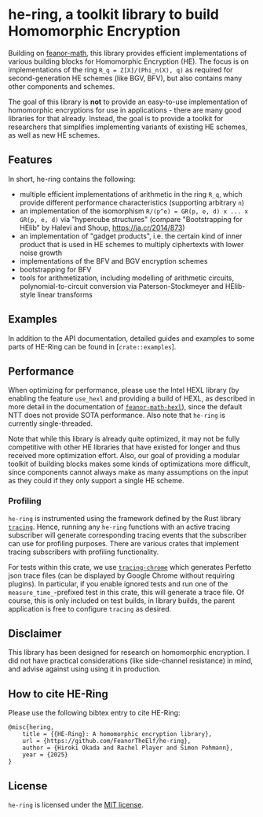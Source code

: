 # he-ring, a toolkit library to build Homomorphic Encryption

Building on [feanor-math](https://crates.io/crates/feanor-math), this library provides efficient implementations of various building blocks for Homomorphic Encryption (HE).
The focus is on implementations of the ring `R_q = Z[X]/(Phi_n(X), q)` as required for second-generation HE schemes (like BGV, BFV), but also contains many other components and schemes.

The goal of this library is **not** to provide an easy-to-use implementation of homomorphic encryptions for use in applications - there are many good libraries for that already.
Instead, the goal is to provide a toolkit for researchers that simplifies implementing variants of existing HE schemes, as well as new HE schemes.

## Features

In short, he-ring contains the following:
 - multiple efficient implementations of arithmetic in the ring `R_q`, which provide different performance characteristics (supporting arbitrary `n`)
 - an implementation of the isomorphism `R/(p^e) = GR(p, e, d) x ... x GR(p, e, d)` via "hypercube structures" (compare "Bootstrapping for HElib" by Halevi and Shoup, <https://ia.cr/2014/873>)
 - an implementation of "gadget products", i.e. the certain kind of inner product that is used in HE schemes to multiply ciphertexts with lower noise growth
 - implementations of the BFV and BGV encryption schemes
 - bootstrapping for BFV
 - tools for arithmetization, including modelling of arithmetic circuits, polynomial-to-circuit conversion via Paterson-Stockmeyer and HElib-style linear transforms

## Examples

In addition to the API documentation, detailed guides and examples to some parts of HE-Ring can be found in [`crate::examples`].

## Performance

When optimizing for performance, please use the Intel HEXL library (by enabling the feature `use_hexl` and providing a build of HEXL, as described in more detail in the documentation of [`feanor-math-hexl`](https://github.com/FeanorTheElf/feanor-math-hexl)), since the default NTT does not provide SOTA performance. Also note that `he-ring` is currently single-threaded.

Note that while this library is already quite optimized, it may not be fully competitive with other HE libraries that have existed for longer and thus received more optimization effort.
Also, our goal of providing a modular toolkit of building blocks makes some kinds of optimizations more difficult, since components cannot always make as many assumptions on the input as they could if they only support a single HE scheme.

### Profiling

`he-ring` is instrumented using the framework defined by the Rust library [`tracing`](https://crates.io/crates/tracing).
Hence, running any `he-ring` functions with an active tracing subscriber will generate corresponding tracing events that the subscriber can use for profiling purposes.
There are various crates that implement tracing subscribers with profiling functionality.

For tests within this crate, we use [`tracing-chrome`](https://crates.io/crates/tracing-chrome) which generates Perfetto json trace files (can be displayed by Google Chrome without requiring plugins).
In particular, if you enable ignored tests and run one of the  `measure_time_`-prefixed test in this crate, this will generate a trace file.
Of course, this is only included on test builds, in library builds, the parent application is free to configure `tracing` as desired.

## Disclaimer

This library has been designed for research on homomorphic encryption.
I did not have practical considerations (like side-channel resistance) in mind, and advise against using using it in production.

## How to cite HE-Ring

Please use the following bibtex entry to cite HE-Ring:
```text
@misc{hering,
    title = {{HE-Ring}: A homomorphic encryption library},
    url = {https://github.com/FeanorTheElf/he-ring},
    author = {Hiroki Okada and Rachel Player and Simon Pohmann},
    year = {2025}
}
```

## License

`he-ring` is licensed under the [MIT license](https://choosealicense.com/licenses/mit/).